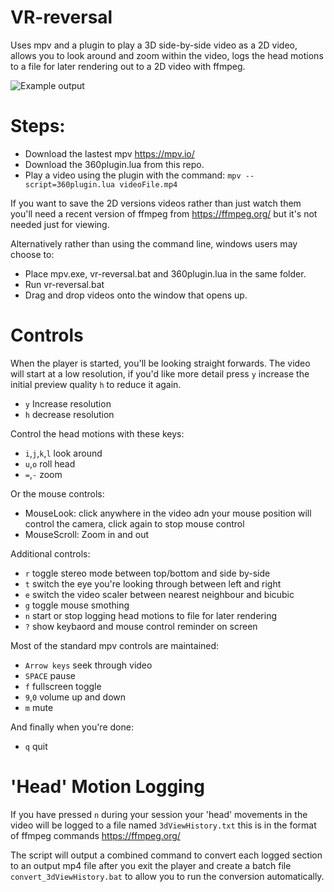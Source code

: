 # VR-reversal

Uses mpv and a plugin to play a 3D side-by-side video as a 2D video, allows you to look around and zoom within the video, logs the head motions to a file for later rendering out to a 2D video with ffmpeg.

![Example output](https://github.com/dfaker/VR-reversal/blob/master/example.gif?raw=true)

# Steps:

- Download the lastest mpv https://mpv.io/
- Download the 360plugin.lua from this repo.
- Play a video using the plugin with the command: `mpv --script=360plugin.lua videoFile.mp4`

If you want to save the 2D versions videos rather than just watch them you'll need a recent version of ffmpeg from https://ffmpeg.org/ but it's not needed just for viewing.

Alternatively rather than using the command line, windows users may choose to:

- Place mpv.exe, vr-reversal.bat and 360plugin.lua in the same folder.
- Run vr-reversal.bat
- Drag and drop videos onto the window that opens up.

# Controls

When the player is started, you'll be looking straight forwards. 
The video will start at a low resolution, if you'd like more detail press `y` increase the initial preview quality `h` to reduce it again.

- `y` Increase resolution
- `h` decrease resolution

Control the head motions with these keys:

- `i`,`j`,`k`,`l` look around 
- `u`,`o` roll head
- `=`,`-` zoom

Or the mouse controls:

- MouseLook: click anywhere in the video adn your mouse position will control the camera, click again to stop mouse control
- MouseScroll: Zoom in and out

Additional controls:

- `r` toggle stereo mode between top/bottom and side by-side
- `t` switch the eye you're looking through between left and right
- `e` switch the video scaler between nearest neighbour and bicubic
- `g` toggle mouse smothing
- `n` start or stop logging head motions to file for later rendering
- `?` show keybaord and mouse control reminder on screen

Most of the standard mpv controls are maintained:

- `Arrow keys` seek through video
- `SPACE` pause
- `f` fullscreen toggle
- `9`,`0` volume up and down
- `m` mute

And finally when  you're done:

- `q` quit

# 'Head' Motion Logging
If you have pressed `n` during your session your 'head' movements in the video will be logged to a file named `3dViewHistory.txt` this is in the format of ffmpeg commands https://ffmpeg.org/

The script will output a combined command to convert each logged section to an output mp4 file after you exit the player and create a batch file `convert_3dViewHistory.bat` to allow you to run the conversion automatically.
